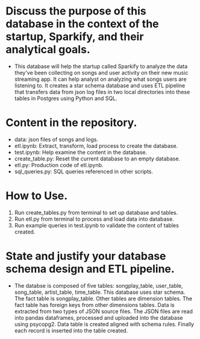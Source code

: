 # Discuss the purpose of this database in the context of the startup, Sparkify, and their analytical goals.

* This database will help the startup called Sparkify to analyze the data they've been collecting on songs and user activity on their new music streaming app. It can help analyst on analyzing what songs users are listening to. It creates a star schema database and uses ETL pipeline that transfers data from json log files in two local directories into these tables in Postgres using Python and SQL.


# Content in the repository.

* data: json files of songs and logs.
* etl.ipynb: Extract, transform, load process to create the database.
* test.ipynb: Help examine the content in the database.
* create_table.py: Reset the current database to an empty database.
* etl.py: Production code of etl.ipynb.
* sql_queries.py: SQL queries referenced in other scripts.


# How to Use.

1. Run create_tables.py from terminal to set up database and tables.
2. Run etl.py from terminal to process and load data into database.
3. Run example queries in test.ipynb to validate the content of tables created.


# State and justify your database schema design and ETL pipeline.

* The databse is composed of five tables: songplay_table, user_table, song_table, artist_table, time_table. This database uses star schema. The fact table is songplay_table. Other tables are dimension tables. The fact table has foreign keys from other dimensions tables. Data is extracted from two types of JSON source files. The JSON files are read into pandas dataframes, processed and uploaded into the database using psycopg2. Data table is created aligned with schema rules. Finally each record is inserted into the table created.